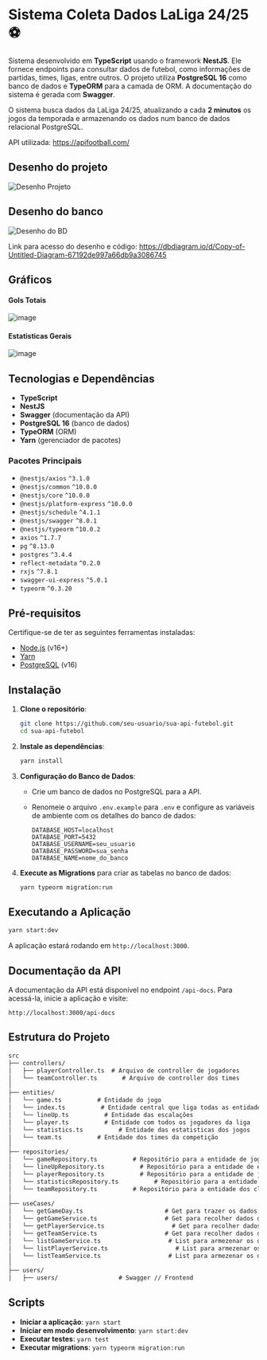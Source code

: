 
# Sistema Coleta Dados LaLiga 24/25 ⚽️

Sistema desenvolvido em **TypeScript** usando o framework **NestJS**. Ele fornece endpoints para consultar dados de futebol, como informações de partidas, times, ligas, entre outros. 
O projeto utiliza **PostgreSQL 16** como banco de dados e **TypeORM** para a camada de ORM. A documentação do sistema é gerada com **Swagger**.

O sistema busca dados da LaLiga 24/25, atualizando a cada **2 minutos** os jogos da temporada e armazenando os dados num banco de dados relacional PostgreSQL.

API utilizada: https://apifootball.com/

## Desenho do projeto
![Desenho Projeto](https://github.com/user-attachments/assets/71c5d3e6-bb40-49e4-a80e-20cfd7b3c13e)


## Desenho do banco
![Desenho do BD](https://github.com/user-attachments/assets/dbd3e640-9c3f-4a73-9a11-5b694413c0e1)

Link para acesso do desenho e código: https://dbdiagram.io/d/Copy-of-Untitled-Diagram-67192de997a66db9a3086745

## Gráficos

#### Gols Totais
![image](https://github.com/user-attachments/assets/4b7b23f3-351c-41e0-8e47-6029061bea9c)

#### Estatisticas Gerais
![image](https://github.com/user-attachments/assets/7613fb9c-c82b-4845-9e06-5304e62c2c1b)

## Tecnologias e Dependências

- **TypeScript**
- **NestJS**
- **Swagger** (documentação da API)
- **PostgreSQL 16** (banco de dados)
- **TypeORM** (ORM)
- **Yarn** (gerenciador de pacotes)

### Pacotes Principais

- `@nestjs/axios` `^3.1.0`
- `@nestjs/common` `^10.0.0`
- `@nestjs/core` `^10.0.0`
- `@nestjs/platform-express` `^10.0.0`
- `@nestjs/schedule` `^4.1.1`
- `@nestjs/swagger` `^8.0.1`
- `@nestjs/typeorm` `^10.0.2`
- `axios` `^1.7.7`
- `pg` `^8.13.0`
- `postgres` `^3.4.4`
- `reflect-metadata` `^0.2.0`
- `rxjs` `^7.8.1`
- `swagger-ui-express` `^5.0.1`
- `typeorm` `^0.3.20`

## Pré-requisitos

Certifique-se de ter as seguintes ferramentas instaladas:

- [Node.js](https://nodejs.org/) (v16+)
- [Yarn](https://classic.yarnpkg.com/)
- [PostgreSQL](https://www.postgresql.org/) (v16)

## Instalação

1. **Clone o repositório**:

   ```bash
   git clone https://github.com/seu-usuario/sua-api-futebol.git
   cd sua-api-futebol
   ```

2. **Instale as dependências**:

   ```bash
   yarn install
   ```

3. **Configuração do Banco de Dados**:

   - Crie um banco de dados no PostgreSQL para a API.
   - Renomeie o arquivo `.env.example` para `.env` e configure as variáveis de ambiente com os detalhes do banco de dados:

     ```env
     DATABASE_HOST=localhost
     DATABASE_PORT=5432
     DATABASE_USERNAME=seu_usuario
     DATABASE_PASSWORD=sua_senha
     DATABASE_NAME=nome_do_banco
     ```

4. **Execute as Migrations** para criar as tabelas no banco de dados:

   ```bash
   yarn typeorm migration:run
   ```

## Executando a Aplicação

```bash
yarn start:dev
```

A aplicação estará rodando em `http://localhost:3000`.

## Documentação da API

A documentação da API está disponível no endpoint `/api-docs`. Para acessá-la, inicie a aplicação e visite:

```
http://localhost:3000/api-docs
```

## Estrutura do Projeto

```markdown
src
├── controllers/
│   ├── playerController.ts  # Arquivo de controller de jogadores
│   └── teamController.ts       # Arquivo de controller dos times
│
├── entities/
│   └── game.ts          # Entidade do jogo
│   └── index.ts          # Entidade central que liga todas as entidades
│   └── lineUp.ts          # Entidade das escalações
│   └── player.ts          # Entidade com todos os jogadores da liga
│   └── statistics.ts          # Entidade das estatisticas dos jogos
│   └── team.ts          # Entidade dos times da competição
│
├── repositories/
│   └── gameRepository.ts          # Repositório para a entidade de jogos
│   └── lineUpRepository.ts          # Repositório para a entidade de escalações
│   └── playerRepository.ts          # Repositório para a entidade de jogadores
│   └── statisticsRepository.ts          # Repositório para a entidade de estatisticas de jogos
│   └── teamRepository.ts          # Repositório para a entidade dos clubes da competição
│
├── useCases/
│   └── getGameDay.ts                       # Get para trazer os dados daquele dia
│   └── getGameService.ts                   # Get para recolher dados dos jogos em listas
│   └── getPlayerService.ts                   # Get para recolher dados dos jogadores em listas
│   └── getTeamService.ts                   # Get para recolher dados dos times em listas
│   └── listGameService.ts                   # List para armezenar os dados de jogos
│   └── listPlayerService.ts                   # List para armezenar os dados de jogadores
│   └── listTeamService.ts                   # List para armezenar os dados de times
│
├── users/
│   ├── users/                 # Swagger // Frontend

```

## Scripts

- **Iniciar a aplicação**: `yarn start`
- **Iniciar em modo desenvolvimento**: `yarn start:dev`
- **Executar testes**: `yarn test`
- **Executar migrations**: `yarn typeorm migration:run`
